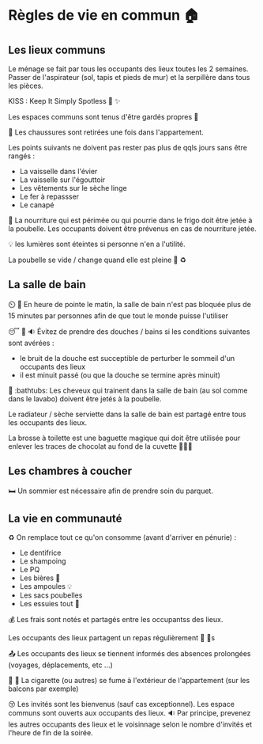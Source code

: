 # Règles de vie en commun :house:

## Les lieux communs

Le ménage se fait par tous les occupants des lieux toutes les 2 semaines.
Passer de l'aspirateur (sol, tapis et pieds de mur) et la serpillère dans tous les pièces.

KISS : Keep It Simply Spotless :kiss: :sparkles:

Les espaces communs sont tenus d'être gardés propres :pray:

:shoe: Les chaussures sont retirées une fois dans l'appartement.

Les points suivants ne doivent pas rester pas plus de qqls jours sans être rangés :

* La vaisselle dans l'évier
* La vaisselle sur l'égouttoir
* Les vêtements sur le sèche linge
* Le fer à repassser
* Le canapé

:nauseated_face:
La nourriture qui est périmée ou qui pourrie dans le frigo doit être jetée à la poubelle.
Les occupants doivent être prévenus en cas de nourriture jetée.

:bulb: les lumières sont éteintes si personne n'en a l'utilité.

La poubelle se vide / change quand elle est pleine :pouch: :recycle:

## La salle de bain

:timer_clock: :shower:
En heure de pointe le matin,
la salle de bain n'est pas bloquée plus de 15 minutes par personnes
afin de que tout le monde puisse l'utiliser   

:sleeping: :shower: :sound:
Évitez de prendre des douches / bains si les conditions suivantes sont avérées :
* le bruit de la douche est succeptible de perturber le sommeil d'un occupants des lieux
* il est minuit passé (ou que la douche se termine après minuit)

:haircut: :bathtubs:
Les cheveux qui trainent dans la salle de bain (au sol comme dans le lavabo) doivent être jetés à la poubelle.

Le radiateur / sèche serviette dans la salle de bain est partagé entre tous les occupants des lieux.

La brosse à toilette est une baguette magique qui doit être utilisée pour enlever les traces de chocolat au fond de la cuvette :toilet::poop::sparkles:

## Les chambres à coucher

:bed:
Un sommier est nécessaire afin de prendre soin du parquet.

## La vie en communauté

:recycle:
On remplace tout ce qu'on consomme (avant d'arriver en pénurie) :
* Le dentifrice
* Le shampoing
* Le PQ
* Les bières :beer:
* Les ampoules :bulb:
* Les sacs poubelles
* Les essuies tout :scroll:

:moneybag: Les frais sont notés et partagés entre les occupantss des lieux.

Les occupants des lieux partagent un repas régulièrement :pizza: :beer:s

:outbox_tray:
Les occupants des lieux se tiennent informés des absences prolongées (voyages, déplacements, etc ...)

:smoking: :no_entry_sign:
La cigarette (ou autres) se fume à l'extérieur de l'appartement (sur les balcons par exemple)

:kissing_closed_eyes:
Les invités sont les bienvenus (sauf cas exceptionnel).
Les espace communs sont ouverts aux occupants des lieux.
:sound: Par principe, prevenez les autres occupants des lieux
et le voisinnage selon le nombre d'invités et l'heure de fin de la soirée.
